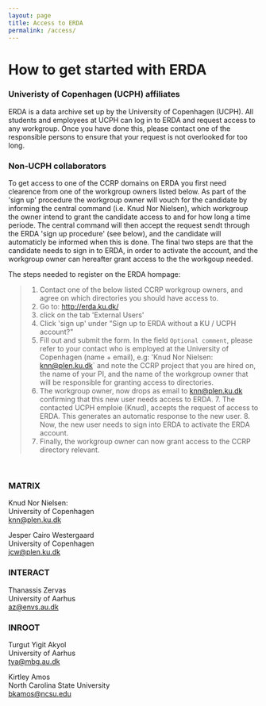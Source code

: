 ```yaml
---
layout: page
title: Access to ERDA
permalink: /access/
---
```

# How to get started with ERDA

### Univeristy of Copenhagen (UCPH) affiliates
ERDA is a data archive set up by the University of Copenhagen (UCPH). All students and employees at UCPH can log in to ERDA and request access to any workgroup. Once you have done this, please contact one of the responsible persons to ensure that your request is not overlooked for too long.

### Non-UCPH collaborators
To get access to one of the CCRP domains on ERDA you first need clearence from one of the workgroup owners listed below. As part of the 'sign up' procedure the workgroup owner will vouch for the candidate by informing the central command (i.e. Knud Nor Nielsen), which workgroup the owner intend to grant the candidate access to and for how long a time periode. The central command will then accept the request sendt through the ERDA 'sign up procedure' (see below), and the candidate will automaticly be informed when this is done. The final two steps are that the candidate needs to sign in to ERDA, in order to activate the account, and the workgroup owner can hereafter grant access to the the workgoup needed.

The steps needed to register on the ERDA hompage: 
> 	1.	Contact one of the below listed CCRP workgroup owners, and agree on which
>           directories you should have access to. 
>   2.  Go to: http://erda.ku.dk/
> 	3.	click on the tab 'External Users'
> 	4.	Click 'sign up' under "Sign up to ERDA without a KU / UCPH account?"
> 	5. 	Fill out and submit the form. In the field `Optional comment`, please refer to your contact
        who is employed at the University of Copenhagen (name + email), e.g: 'Knud Nor Nielsen: knn@plen.ku.dk` and note the CCRP project that you are hired on, the name of your PI, and
        the name of the workgroup owner that will be responsible for granting access to directories.
>   6.  The workgroup owner, now drops as email to knn@plen.ku.dk confirming that this new user
        needs access to ERDA.
    7.  The contacted UCPH emploie (Knud), accepts the request of access to ERDA. This generates an
        automatic response to the new user.
    8.  Now, the new user needs to sign into ERDA to activate the ERDA account.
> 	5.	Finally, the workgroup owner can now grant access to the CCRP directory relevant.  

<p>&nbsp;</p>


### MATRIX
Knud Nor Nielsen:       
University of Copenhagen            
knn@plen.ku.dk

Jesper Cairo Westergaard    
University of Copenhagen            
jcw@plen.ku.dk

### INTERACT
Thanassis Zervas        
University of Aarhus                
az@envs.au.dk

### INROOT
Turgut Yigit Akyol      
University of Aarhus                
tya@mbg.au.dk

Kirtley Amos            
North Carolina State University     
bkamos@ncsu.edu
